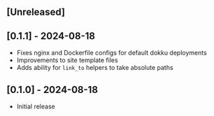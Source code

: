 ## [Unreleased]

## [0.1.1] - 2024-08-18

- Fixes nginx and Dockerfile configs for default dokku deployments
- Improvements to site template files
- Adds ability for `link_to` helpers to take absolute paths

## [0.1.0] - 2024-08-18

- Initial release
